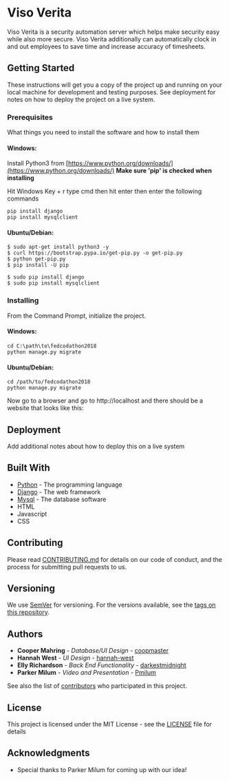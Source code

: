 # Viso Verita

Viso Verita is a security automation server which helps make security easy while also more secure. Viso Verita additionally can automatically clock in and out employees to save time and increase accuracy of timesheets.

## Getting Started

These instructions will get you a copy of the project up and running on your local machine for development and testing purposes. See deployment for notes on how to deploy the project on a live system.

### Prerequisites

What things you need to install the software and how to install them

#### Windows:
Install Python3 from [https://www.python.org/downloads/](https://www.python.org/downloads/)
**Make sure 'pip' is checked when installing**

Hit Windows Key + r
type cmd then hit enter
then enter the following commands
```
pip install django
pip install mysqlclient
```

#### Ubuntu/Debian:
```
$ sudo apt-get install python3 -y
$ curl https://bootstrap.pypa.io/get-pip.py -o get-pip.py
$ python get-pip.py
$ pip install -U pip

$ sudo pip install django
$ sudo pip install mysqlclient
```

### Installing

From the Command Prompt, initialize the project.

#### Windows:

```
cd C:\path\to\fedcodathon2018
python manage.py migrate
```

#### Ubuntu/Debian:

```
cd /path/to/fedcodathon2018
python manage.py migrate
```

Now go to a browser and go to http://localhost and there should be a website that looks like this:

## Deployment

Add additional notes about how to deploy this on a live system

## Built With

* [Python](https://www.python.org/) - The programming language
* [Django](https://www.djangoproject.com/) - The web framework
* [Mysql](https://www.mysql.com/) - The database software
* HTML
* Javascript
* CSS

## Contributing

Please read [CONTRIBUTING.md](https://gist.github.com/PurpleBooth/b24679402957c63ec426) for details on our code of conduct, and the process for submitting pull requests to us.

## Versioning

We use [SemVer](http://semver.org/) for versioning. For the versions available, see the [tags on this repository](https://github.com/your/project/tags). 

## Authors

* **Cooper Mahring** - *Database/UI Design* - [coopmaster](https://github.com/coopmaster)
* **Hannah West** - *UI Design* - [hannah-west](https://github.com/hannah-west)
* **Elly Richardson** - *Back End Functionality* - [darkestmidnight](https://github.com/darkestmidnight)
* **Parker Milum** - *Video and Presentation* - [Pmilum](https://github.com/Pmilum)

See also the list of [contributors](https://github.com/your/project/contributors) who participated in this project.

## License

This project is licensed under the MIT License - see the [LICENSE](LICENSE) file for details

## Acknowledgments

* Special thanks to Parker Milum for coming up with our idea!
